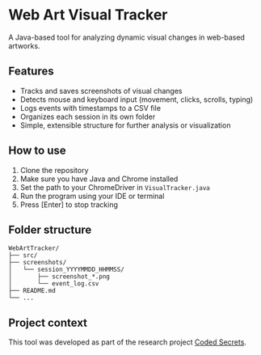 # Web Art Visual Tracker

A Java-based tool for analyzing dynamic visual changes in web-based artworks.

## Features

- Tracks and saves screenshots of visual changes
- Detects mouse and keyboard input (movement, clicks, scrolls, typing)
- Logs events with timestamps to a CSV file
- Organizes each session in its own folder
- Simple, extensible structure for further analysis or visualization

## How to use

1. Clone the repository
2. Make sure you have Java and Chrome installed
3. Set the path to your ChromeDriver in `VisualTracker.java`
4. Run the program using your IDE or terminal
5. Press [Enter] to stop tracking

## Folder structure
```
WebArtTracker/
├── src/
├── screenshots/
│   └── session_YYYYMMDD_HHMMSS/
│       ├── screenshot_*.png
│       └── event_log.csv
├── README.md
└── ...
```

## Project context

This tool was developed as part of the research project [Coded Secrets](https://github.com/CodedSecrets).